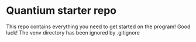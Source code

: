 # Quantium starter repo
This repo contains everything you need to get started on the program! Good luck!
The venv directory has been ignored by .gitignore